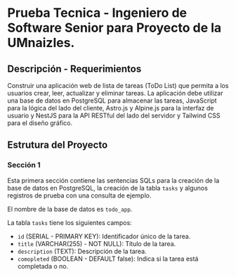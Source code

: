 # Prueba Tecnica - Ingeniero de Software Senior para Proyecto de la UMnaizles.

## Descripción - Requerimientos

Construir una aplicación web de lista de tareas (ToDo List) que permita a los usuarios
crear, leer, actualizar y eliminar tareas. La aplicación debe utilizar una base de datos
en PostgreSQL para almacenar las tareas, JavaScript para la lógica del lado del cliente, Astro.js y
Alpine.js para la interfaz de usuario y NestJS para la API RESTful del lado del servidor y
Tailwind CSS para el diseño gráfico.

## Estrutura del Proyecto

### Sección 1
Esta primera sección contiene las sentencias SQLs para la creación de la base de datos en PostgreSQL,
la creación de la tabla `tasks` y algunos registros de prueba con una consulta de ejemplo.

El nombre de la base de datos es `todo_app`.

La tabla `tasks` tiene los siguientes campos:
- `id` (SERIAL - PRIMARY KEY): Identificador único de la tarea.
- `title` (VARCHAR(255) - NOT NULL): Título de la tarea.
- `description` (TEXT): Descripción de la tarea.
- `comopleted` (BOOLEAN - DEFAULT false): Indica si la tarea está completada o no.
